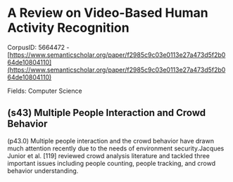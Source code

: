 # A Review on Video-Based Human Activity Recognition

CorpusID: 5664472 - [https://www.semanticscholar.org/paper/f2985c9c03e0113e27a473d5f2b064de10804110](https://www.semanticscholar.org/paper/f2985c9c03e0113e27a473d5f2b064de10804110)

Fields: Computer Science

## (s43) Multiple People Interaction and Crowd Behavior
(p43.0) Multiple people interaction and the crowd behavior have drawn much attention recently due to the needs of environment security.Jacques Junior et al. [119] reviewed crowd analysis literature and tackled three important issues including people counting, people tracking, and crowd behavior understanding.
